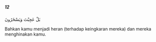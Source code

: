 ##### 12

<span class="ayah">بَلْ عَجِبْتَ وَيَسْخَرُونَ</span>

<span class="ayah_translation">Bahkan kamu menjadi heran (terhadap keingkaran mereka) dan mereka menghinakan kamu.</span>
